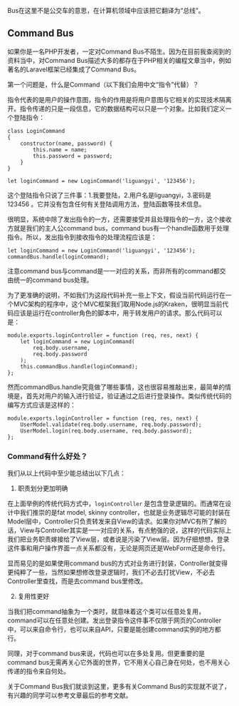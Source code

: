 Bus在这里不是公交车的意思，在计算机领域中应该把它翻译为“总线”。

## Command Bus

如果你是一名PHP开发者，一定对Command Bus不陌生。因为在目前我查阅到的资料当中，对Command Bus描述大多的都存在于PHP相关的编程文章当中，例如著名的Laravel框架已经集成了Command Bus。

第一个问题是，什么是Command（以下我们会用中文“指令”代替）？

指令代表的是用户的操作意图，指令的作用是将用户意图与它相关的实现技术隔离开。指令传递的只是一段信息，它的数据结构可以只是一个对象。比如我们定义一个登陆指令：

```
class LoginCommand
{
	constructor(name, password) {
		this.name = name;
		this.password = password;
	}
}

let loginCommand = new LoginCommand('liguangyi', '123456');
```

这个登陆指令只说了三件事：1.我要登陆，2.用户名是liguangyi，3.密码是123456 。它并没有包含任何有关登陆调用方法，登陆函数等技术信息。

很明显，系统中除了发出指令的一方，还需要接受并且处理指令的一方，这个接收方就是我们的主人公command bus，command bus有一个handle函数用于处理指令。所以，发出指令到接收指令的处理流程应该是：

```
let loginCommand = new LoginCommand('liguangyi', '123456');
commandBus.handle(loginCommand);
```

注意command bus与command是一一对应的关系，而非所有的command都交由统一的command bus处理。

为了更准确的说明，不如我们为这段代码补充一些上下文，假设当前代码运行在一个MVC架构的程序中，这个MVC框架我们取用Node.js的Kraken，很明显当前代码应该是运行在controller角色的脚本中，用于转发用户的请求。那么代码可以是：

```
module.exports.loginController = function (req, res, next) {
	let loginCommand = new LoginCommand(
		req.body.username, 
		req.body.password
	);
	this.commandBus.handle(loginCommand);
};
```

然而commandBus.handle究竟做了哪些事情，这也很容易推敲出来，最简单的情境是，首先对用户的输入进行验证，验证通过之后进行登录操作。类似传统代码的编写方式应该是这样的：

```
module.exports.loginController = function (req, res, next) {
	UserModel.validate(req.body.username, req.body.password);
	UserModel.login(req.body.username, req.body.password);
};
```

### Command有什么好处？

我们从以上代码中至少能总结出以下几点：

1. 职责划分更加明确

在上面举例的传统代码方式中，`loginController` 是包含登录逻辑的。而通常在设计中我们推崇的是fat model, skinny controller，也就是业务逻辑尽可能的封装在Model层中，Controller只负责转发来自View的请求。如果你对MVC有所了解的话，View与Controller其实是一一对应的关系，有点勉强的说，这样的代码实际上我们把业务职责嫁接给了View层，或者说是污染了View层。因为仔细想想，登录这件事和用户操作界面一点关系都没有，无论是网页还是WebForm还是命令行。

显而易见的是如果使用command bus的方式对业务进行封装，Controller就变得更纯粹了一些，当然如果想修改登录逻辑时，我们不必去打扰View，不必去Controller里查找，而是去command bus里修改。

2. 复用性更好

当我们把command抽象为一个类时，就意味着这个类可以任意处复用，command可以在任意处创建。发出登录指令这件事不仅限于网页的Controller中，可以来自命令行，也可以来自API，只要是能创建command实例的地方都行。

同理，对于command bus来说，代码也可以在多处复用。但更重要的是command bus无需再关心它外面的世界，它不用关心自己身在何处，也不用关心传递的指令来自何处。

关于Command Bus我们就谈到这里，更多有关Command Bus的实现就不说了，有兴趣的同学可以参考文章最后的参考文献。

